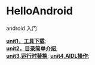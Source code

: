 # HelloAndroid   
android 入门  

**[unit1，工具下载](https://github.com/xuanu/HelloAndroid/blob/master/doc/unit1.md)**;   
**[unit2，目录简单介绍](https://github.com/xuanu/HelloAndroid/blob/master/doc/unit2.md)**;   
**[unit3,运行时替换](https://github.com/xuanu/HelloAndroid/blob/master/doc/unit3.md)**;
**[unit4,AIDL操作](https://github.com/xuanu/HelloAndroid/blob/master/doc/unit4.md)**;      

